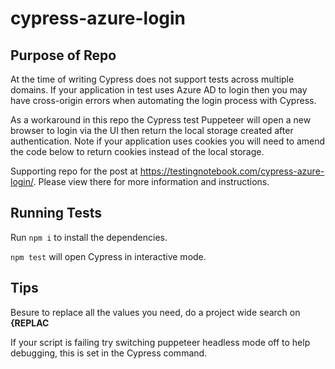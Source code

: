 # cypress-azure-login

## Purpose of Repo

At the time of writing Cypress does not support tests across multiple domains. If your application in test uses Azure AD to login then you may have cross-origin errors when automating the login process with Cypress.

As a workaround in this repo the Cypress test Puppeteer will open a new browser to login via the UI then return the local storage created after authentication. Note if your application uses cookies you will need to amend the code below to return cookies instead of the local storage.

Supporting repo for the post at https://testingnotebook.com/cypress-azure-login/. Please view there for more information and instructions.

## Running Tests

Run `npm i` to install the dependencies.

`npm test` will open Cypress in interactive mode.

## Tips

Besure to replace all the values you need, do a project wide search on **{REPLAC**

If your script is failing try switching puppeteer headless mode off to help debugging, this is set in the Cypress command.
